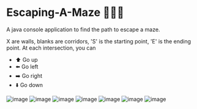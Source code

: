 # Escaping-A-Maze 🏃‍♀️🏃‍
A java console application to find the path to escape a maze.

X are walls, blanks are corridors, 'S' is the starting point, 'E' is the ending point. At each intersection, you can
- ⬆️ Go up
- ⬅️ Go left
- ➡️ Go right
- ⬇️ Go down


![image](https://user-images.githubusercontent.com/65067887/215109655-09b68ef6-cb0f-401d-8072-e8c8ba010db4.png) ![image](https://user-images.githubusercontent.com/65067887/215109708-e9d20f03-be5d-4bda-9b65-32e16fec952c.png) ![image](https://user-images.githubusercontent.com/65067887/215109782-961aa165-4e41-422e-978e-0e74fb58b82b.png) ![image](https://user-images.githubusercontent.com/65067887/215109826-cad81339-5411-40b7-a1e2-9ae32f2997b6.png) ![image](https://user-images.githubusercontent.com/65067887/215109864-dc0daf53-5351-4a7d-bf94-3764e9e4e21d.png) ![image](https://user-images.githubusercontent.com/65067887/215109945-c7dedb81-9b5a-4d27-96ff-e0c233c13021.png) ![image](https://user-images.githubusercontent.com/65067887/215110032-885f2d50-be05-48fe-99e2-46ac43d2d12c.png)

